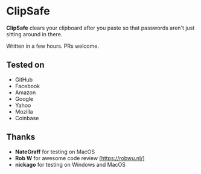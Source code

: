 ClipSafe
========

**ClipSafe** clears your clipboard after you paste
so that passwords aren't just sitting around in there.

Written in a few hours. PRs welcome.

Tested on
---------
* GitHub
* Facebook
* Amazon
* Google
* Yahoo
* Mozilla
* Coinbase

Thanks
------

* **NateGraff** for testing on MacOS
* **Rob W** for awesome code review [https://robwu.nl/]
* **nickago** for testing on Windows and MacOS
